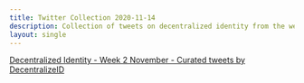 ```yaml
---
title: Twitter Collection 2020-11-14
description: Collection of tweets on decentralized identity from the week preceding 10-31-2020
layout: single
---
```


<a class="twitter-timeline" href="https://twitter.com/DecentralizeID/timelines/1327793303472005127?ref_src=twsrc%5Etfw">Decentralized Identity - Week 2 November - Curated tweets by DecentralizeID</a> <script async src="https://platform.twitter.com/widgets.js" charset="utf-8"></script>